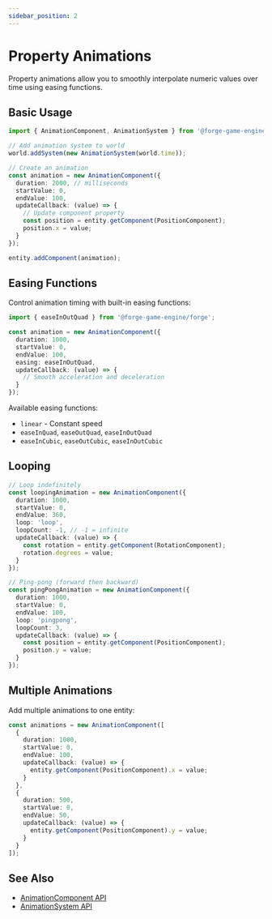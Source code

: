 ```yaml
---
sidebar_position: 2
---
```


# Property Animations

Property animations allow you to smoothly interpolate numeric values over time using easing functions.

## Basic Usage

```ts
import { AnimationComponent, AnimationSystem } from '@forge-game-engine/forge';

// Add animation system to world
world.addSystem(new AnimationSystem(world.time));

// Create an animation
const animation = new AnimationComponent({
  duration: 2000, // milliseconds
  startValue: 0,
  endValue: 100,
  updateCallback: (value) => {
    // Update component property
    const position = entity.getComponent(PositionComponent);
    position.x = value;
  }
});

entity.addComponent(animation);
```

## Easing Functions

Control animation timing with built-in easing functions:

```ts
import { easeInOutQuad } from '@forge-game-engine/forge';

const animation = new AnimationComponent({
  duration: 1000,
  startValue: 0,
  endValue: 100,
  easing: easeInOutQuad,
  updateCallback: (value) => {
    // Smooth acceleration and deceleration
  }
});
```

Available easing functions:
- `linear` - Constant speed
- `easeInQuad`, `easeOutQuad`, `easeInOutQuad`
- `easeInCubic`, `easeOutCubic`, `easeInOutCubic`

## Looping

```ts
// Loop indefinitely
const loopingAnimation = new AnimationComponent({
  duration: 1000,
  startValue: 0,
  endValue: 360,
  loop: 'loop',
  loopCount: -1, // -1 = infinite
  updateCallback: (value) => {
    const rotation = entity.getComponent(RotationComponent);
    rotation.degrees = value;
  }
});

// Ping-pong (forward then backward)
const pingPongAnimation = new AnimationComponent({
  duration: 1000,
  startValue: 0,
  endValue: 100,
  loop: 'pingpong',
  loopCount: 3,
  updateCallback: (value) => {
    const position = entity.getComponent(PositionComponent);
    position.y = value;
  }
});
```

## Multiple Animations

Add multiple animations to one entity:

```ts
const animations = new AnimationComponent([
  {
    duration: 1000,
    startValue: 0,
    endValue: 100,
    updateCallback: (value) => {
      entity.getComponent(PositionComponent).x = value;
    }
  },
  {
    duration: 500,
    startValue: 0,
    endValue: 50,
    updateCallback: (value) => {
      entity.getComponent(PositionComponent).y = value;
    }
  }
]);
```

## See Also

- [AnimationComponent API](../../api/classes/AnimationComponent.md)
- [AnimationSystem API](../../api/classes/AnimationSystem.md)
